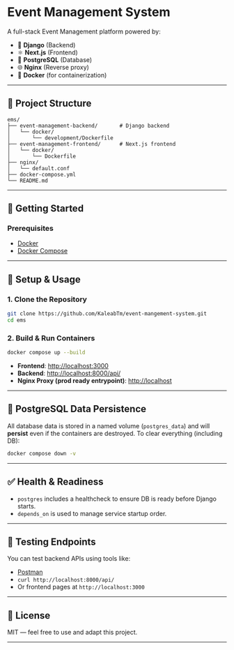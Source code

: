# Event Management System

A full-stack Event Management platform powered by:

* 🐍 **Django** (Backend)
* ⚛️ **Next.js** (Frontend)
* 🐘 **PostgreSQL** (Database)
* 🌐 **Nginx** (Reverse proxy)
* 🐳 **Docker** (for containerization)

---

## 📁 Project Structure

```plaintext
ems/
├── event-management-backend/       # Django backend
│   └── docker/
│       └── development/Dockerfile
├── event-management-frontend/      # Next.js frontend
│   └── docker/
│       └── Dockerfile
├── nginx/
│   └── default.conf
├── docker-compose.yml
└── README.md
```

---

## 🚀 Getting Started

### Prerequisites

* [Docker](https://www.docker.com/products/docker-desktop)
* [Docker Compose](https://docs.docker.com/compose/)

---

## 🔧 Setup & Usage

### 1. Clone the Repository

```bash
git clone https://github.com/KaleabTm/event-mangement-system.git
cd ems
```

### 2. Build & Run Containers

```bash
docker compose up --build
```

* **Frontend**: [http://localhost:3000](http://localhost:3000)
* **Backend**: [http://localhost:8000/api/](http://localhost:8000/api/)
* **Nginx Proxy (prod ready entrypoint)**: [http://localhost](http://localhost)

---

## 💾 PostgreSQL Data Persistence

All database data is stored in a named volume (`postgres_data`) and will **persist** even if the containers are destroyed.
To clear everything (including DB):

```bash
docker compose down -v
```

---

## ✅ Health & Readiness

* `postgres` includes a healthcheck to ensure DB is ready before Django starts.
* `depends_on` is used to manage service startup order.

---

## 🔪 Testing Endpoints

You can test backend APIs using tools like:

* [Postman](https://www.postman.com/)
* `curl http://localhost:8000/api/`
* Or frontend pages at `http://localhost:3000`

---

## 📜 License

MIT — feel free to use and adapt this project.

---
